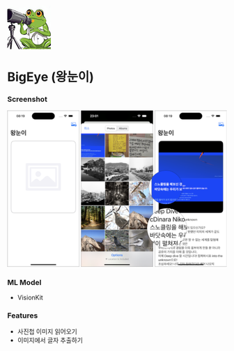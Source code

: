 ![Alt text](doc/appicon.png)

# BigEye (왕눈이)

### Screenshot

![screenshot](doc/bigeye.png)

### ML Model

- VisionKit

### Features

- 사진첩 이미지 읽어오기
- 이미지에서 글자 추출하기
